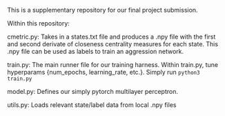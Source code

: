 This is a supplementary repository for our final project submission.

Within this repository:

cmetric.py:
Takes in a states.txt file and produces a .npy file with the first and second derivate of closeness centrality measures for each state. This .npy file can be used as labels to train an aggression network.

train.py:
The main runner file for our training harness. Within train.py, tune hyperparams {num_epochs, learning_rate, etc.}. Simply run `python3 train.py`

model.py:
Defines our simply pytorch multilayer perceptron.

utils.py:
Loads relevant state/label data from local .npy files


